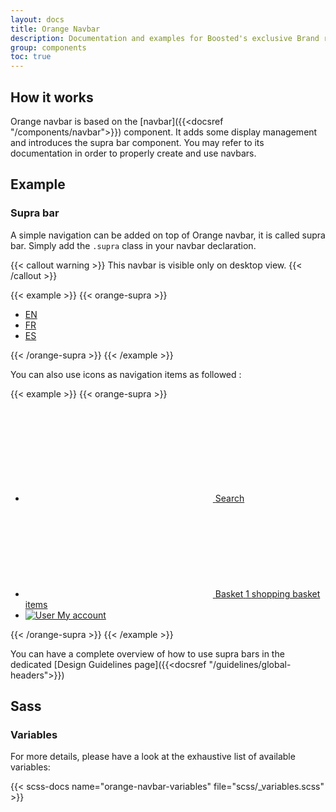 ```yaml
---
layout: docs
title: Orange Navbar
description: Documentation and examples for Boosted's exclusive Brand responsive navbars.
group: components
toc: true
---
```


## How it works

Orange navbar is based on the [navbar]({{<docsref "/components/navbar">}}) component. It adds some display management and introduces the supra bar component.
You may refer to its documentation in order to properly create and use navbars.

## Example

### Supra bar

A simple navigation can be added on top of Orange navbar, it is called supra bar. Simply add the `.supra` class in your navbar declaration.

{{< callout warning >}}
This navbar is visible only on desktop view. 
{{< /callout >}}

{{< example >}}
{{< orange-supra >}}
    <ul class="navbar-nav ml-auto">
      <li class="nav-item"><a class="nav-link active" href="#" aria-label="English version">EN</a></li>
      <li class="nav-item"><a class="nav-link" href="#" aria-label="Version française" lang="fr" hreflang="fr">FR</a></li>
      <li class="nav-item"><a class="nav-link" href="#" aria-label="Version en español" lang="es" hreflang="es">ES</a></li>
    </ul>
{{< /orange-supra >}}
{{< /example >}}

You can also use icons as navigation items as followed :

{{< example >}}
{{< orange-supra >}}
<ul class="navbar-nav ml-auto">
  <li class="nav-item">
    <a href="#" class="nav-link nav-icon" role="search">
      <svg fill="currentColor" aria-hidden="true" focusable="false" class="overflow-visible">
        <use xlink:href="/docs/5.1/assets/img/boosted-sprite.svg#search"/>
      </svg>
      <span class="visually-hidden">Search</span>
    </a>
  </li>
  <li class="nav-item">
    <a href="#" class="nav-link nav-icon">
      <svg fill="currentColor" aria-hidden="true" focusable="false" class="overflow-visible">
        <use xlink:href="/docs/5.1/assets/img/boosted-sprite.svg#buy"/>
      </svg>
      <span class="visually-hidden">Basket</span>
      <span class="position-relative">
        <span class="badge">
          1
          <span class="visually-hidden">shopping basket items</span>
        </span>
      </span>
    </a>
  </li>
  <li class="nav-item">
    <a href="#" class="nav-link nav-icon">
      <img src="/docs/5.1/assets/img/navbar-contact.png" role="img" alt="User" loading="lazy" aria-hidden="true">
      <span class="visually-hidden">My account</span>
    </a>
  </li>
</ul>
{{< /orange-supra >}}
{{< /example >}}

You can have a complete overview of how to use supra bars in the dedicated [Design Guidelines page]({{<docsref "/guidelines/global-headers">}})

## Sass

### Variables

For more details, please have a look at the exhaustive list of available variables:

{{< scss-docs name="orange-navbar-variables" file="scss/_variables.scss" >}}